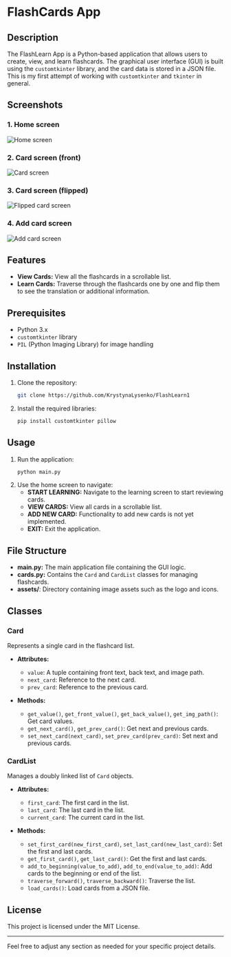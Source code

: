 # FlashCards App

## Description
The FlashLearn App is a Python-based application that allows users to create, view, and learn flashcards. The graphical user interface (GUI) is built using the `customtkinter` library, and the card data is stored in a JSON file.
This is my first attempt of working with `customtkinter` and `tkinter` in general.

## Screenshots
### 1. Home screen
 ![Home screen](screenshots/home.png)
### 2. Card screen (front)
 ![Card screen](screenshots/card.png)
### 3. Card screen (flipped)
 ![Flipped card screen](screenshots/flipped.png)
### 4. Add card screen
 ![Add card screen](screenshots/add.png)
 
## Features
- **View Cards:** View all the flashcards in a scrollable list.
- **Learn Cards:** Traverse through the flashcards one by one and flip them to see the translation or additional information.

## Prerequisites
- Python 3.x
- `customtkinter` library
- `PIL` (Python Imaging Library) for image handling

## Installation
1. Clone the repository:
    ```sh
    git clone https://github.com/KrystynaLysenko/FlashLearn1
    ```
2. Install the required libraries:
    ```sh
    pip install customtkinter pillow
    ```

## Usage
1. Run the application:
    ```sh
    python main.py
    ```
2. Use the home screen to navigate:
    - **START LEARNING:** Navigate to the learning screen to start reviewing cards.
    - **VIEW CARDS:** View all cards in a scrollable list.
    - **ADD NEW CARD:** Functionality to add new cards is not yet implemented.
    - **EXIT:** Exit the application.

## File Structure
- **main.py:** The main application file containing the GUI logic.
- **cards.py:** Contains the `Card` and `CardList` classes for managing flashcards.
- **assets/**: Directory containing image assets such as the logo and icons.

## Classes
### Card
Represents a single card in the flashcard list.

- **Attributes:**
  - `value`: A tuple containing front text, back text, and image path.
  - `next_card`: Reference to the next card.
  - `prev_card`: Reference to the previous card.
  
- **Methods:**
  - `get_value()`, `get_front_value()`, `get_back_value()`, `get_img_path()`: Get card values.
  - `get_next_card()`, `get_prev_card()`: Get next and previous cards.
  - `set_next_card(next_card)`, `set_prev_card(prev_card)`: Set next and previous cards.

### CardList
Manages a doubly linked list of `Card` objects.

- **Attributes:**
  - `first_card`: The first card in the list.
  - `last_card`: The last card in the list.
  - `current_card`: The current card in the list.

- **Methods:**
  - `set_first_card(new_first_card)`, `set_last_card(new_last_card)`: Set the first and last cards.
  - `get_first_card()`, `get_last_card()`: Get the first and last cards.
  - `add_to_beginning(value_to_add)`, `add_to_end(value_to_add)`: Add cards to the beginning or end of the list.
  - `traverse_forward()`, `traverse_backward()`: Traverse the list.
  - `load_cards()`: Load cards from a JSON file.

## License
This project is licensed under the MIT License.

---

Feel free to adjust any section as needed for your specific project details.
